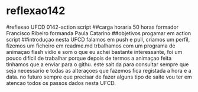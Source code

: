 reflexao142
===========
#reflexao 
UFCD 0142-action script
##carga horaria 50 horas
formador Francisco Ribeiro
formanda Paula Catarino 
##objetivos
progamar em action script
##introduçao
nesta UFCD falamos em push e pull, criamos um perfil, fizemos um ficheiro em readme.md
trbalhamos com um programa de animaçao flash vidio e som o que eu achei bastante interessante,
foi um pouco dificil de trabalhar porque depois de termos a animaçao feita tinhamos que a enviar
para o githu.
este sait da para consultar sempre que seja necessario e todas as alteraçoes que fazemos fica registada 
a hora e a data.
no futuro sempre que precisar de fazer alguns tipo de saite vou ter em atencao todos os passos dados nesta UFCD.


